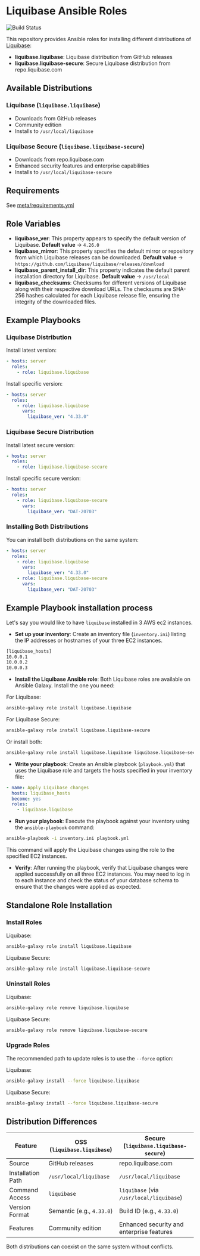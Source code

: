 # Liquibase Ansible Roles

![Build Status](https://github.com/liquibase/liquibase/actions/workflows/build.yml/badge.svg)

This repository provides Ansible roles for installing different distributions of [Liquibase](http://www.liquibase.org):

- **liquibase.liquibase**: Liquibase distribution from GitHub releases
- **liquibase.liquibase-secure**: Secure Liquibase distribution from repo.liquibase.com

## Available Distributions

### Liquibase (`liquibase.liquibase`)

- Downloads from GitHub releases
- Community edition
- Installs to `/usr/local/liquibase`

### Liquibase Secure (`liquibase.liquibase-secure`)

- Downloads from repo.liquibase.com
- Enhanced security features and enterprise capabilities
- Installs to `/usr/local/liquibase-secure`

## Requirements

See [meta/requirements.yml](meta/requirements.yml)

## Role Variables

- **liquibase_ver**: This property appears to specify the default version of Liquibase. **Default value** -> `4.26.0`
- **liquibase_mirror**: This property specifies the default mirror or repository from which Liquibase releases can be downloaded. **Default value** -> `https://github.com/liquibase/liquibase/releases/download`
- **liquibase_parent_install_dir**: This property indicates the default parent installation directory for Liquibase. **Default value** -> `/usr/local`
- **liquibase_checksums**: Checksums for different versions of Liquibase along with their respective download URLs. The checksums are SHA-256 hashes calculated for each Liquibase release file, ensuring the integrity of the downloaded files.

## Example Playbooks

### Liquibase Distribution

Install latest version:

```yml
- hosts: server
  roles:
    - role: liquibase.liquibase
```

Install specific version:

```yml
- hosts: server
  roles:
    - role: liquibase.liquibase
      vars:
        liquibase_ver: "4.33.0"
```

### Liquibase Secure Distribution

Install latest secure version:

```yml
- hosts: server
  roles:
    - role: liquibase.liquibase-secure
```

Install specific secure version:

```yml
- hosts: server
  roles:
    - role: liquibase.liquibase-secure
      vars:
        liquibase_ver: "DAT-20703"
```

### Installing Both Distributions

You can install both distributions on the same system:

```yml
- hosts: server
  roles:
    - role: liquibase.liquibase
      vars:
        liquibase_ver: "4.33.0"
    - role: liquibase.liquibase-secure
      vars:
        liquibase_ver: "DAT-20703"
```

## Example Playbook installation process

Let's say you would like to have `liquibase` installed in 3 AWS ec2 instances.

- **Set up your inventory**: Create an inventory file (`inventory.ini`) listing the IP addresses or hostnames of your three EC2 instances.

```bash
[liquibase_hosts]
10.0.0.1
10.0.0.2
10.0.0.3
```

- **Install the Liquibase Ansible role**: Both Liquibase roles are available on Ansible Galaxy. Install the one you need:

For Liquibase:

```bash
ansible-galaxy role install liquibase.liquibase
```

For Liquibase Secure:

```bash
ansible-galaxy role install liquibase.liquibase-secure
```

Or install both:

```bash
ansible-galaxy role install liquibase.liquibase liquibase.liquibase-secure
```

- **Write your playbook**: Create an Ansible playbook (`playbook.yml`) that uses the Liquibase role and targets the hosts specified in your inventory file:

```yml
- name: Apply Liquibase changes
  hosts: liquibase_hosts
  become: yes
  roles:
    - liquibase.liquibase
```

- **Run your playbook**: Execute the playbook against your inventory using the `ansible-playbook` command:

```bash
ansible-playbook -i inventory.ini playbook.yml
```

This command will apply the Liquibase changes using the role to the specified EC2 instances.

- **Verify**: After running the playbook, verify that Liquibase changes were applied successfully on all three EC2 instances. You may need to log in to each instance and check the status of your database schema to ensure that the changes were applied as expected.

## Standalone Role Installation

### Install Roles

Liquibase:

```bash
ansible-galaxy role install liquibase.liquibase
```

Liquibase Secure:

```bash
ansible-galaxy role install liquibase.liquibase-secure
```

### Uninstall Roles

Liquibase:

```bash
ansible-galaxy role remove liquibase.liquibase
```

Liquibase Secure:

```bash
ansible-galaxy role remove liquibase.liquibase-secure
```

### Upgrade Roles

The recommended path to update roles is to use the `--force` option:

Liquibase:

```bash
ansible-galaxy install --force liquibase.liquibase
```

Liquibase Secure:

```bash
ansible-galaxy install --force liquibase.liquibase-secure
```

## Distribution Differences

| Feature           | OSS (`liquibase.liquibase`) | Secure (`liquibase.liquibase-secure`)     |
| ----------------- | --------------------------- | ----------------------------------------- |
| Source            | GitHub releases             | repo.liquibase.com                        |
| Installation Path | `/usr/local/liquibase`      | `/usr/local/liquibase`                    |
| Command Access    | `liquibase`                 | `liquibase` (via `/usr/local/liquibase`)  |
| Version Format    | Semantic (e.g., `4.33.0`)   | Build ID (e.g., `4.33.0`)                 |
| Features          | Community edition           | Enhanced security and enterprise features |

Both distributions can coexist on the same system without conflicts.
